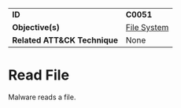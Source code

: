 |||
|---|---|
|**ID**|**C0051**|
|**Objective(s)**|[File System](../file-system)|
|**Related ATT&CK Technique**|None|


Read File
=========
Malware reads a file. 